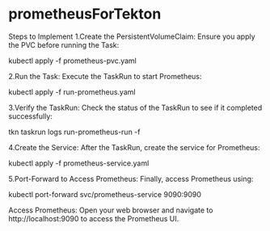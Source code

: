 # prometheusForTekton
Steps to Implement
1.Create the PersistentVolumeClaim: Ensure you apply the PVC before running the Task:

kubectl apply -f prometheus-pvc.yaml

2.Run the Task: Execute the TaskRun to start Prometheus:

kubectl apply -f run-prometheus.yaml

3.Verify the TaskRun: Check the status of the TaskRun to see if it completed successfully:

tkn taskrun logs run-prometheus-run -f

4.Create the Service: After the TaskRun, create the service for Prometheus:

kubectl apply -f prometheus-service.yaml

5.Port-Forward to Access Prometheus: Finally, access Prometheus using:

kubectl port-forward svc/prometheus-service 9090:9090

Access Prometheus: Open your web browser and navigate to http://localhost:9090 to access the Prometheus UI.